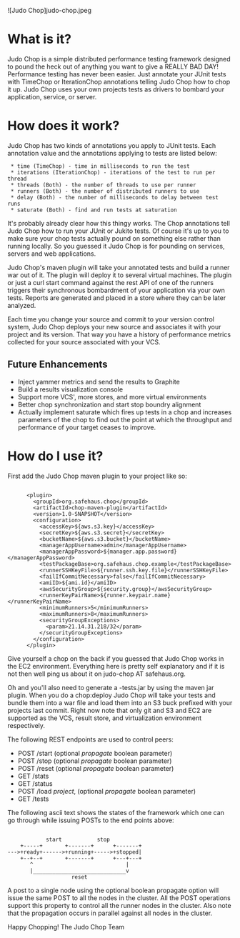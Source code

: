 ![Judo Chop]judo-chop.jpeg

# What is it?

Judo Chop is a simple distributed performance testing framework designed to
pound the heck out of anything you want to give a REALLY BAD DAY! Performance
testing has never been easier. Just annotate your JUnit tests with TimeChop or 
IterationChop annotations telling Judo Chop how to chop it up. Judo Chop 
uses your own projects tests as drivers to bombard your application, service,
or server.

# How does it work?  

Judo Chop has two kinds of annotations you apply to JUnit tests. Each 
annotation value and the annotations applying to tests are listed below:
 
     * time (TimeChop) - time in milliseconds to run the test
     * iterations (IterationChop) - iterations of the test to run per thread
     * threads (Both) - the number of threads to use per runner
     * runners (Both) - the number of distributed runners to use
     * delay (Both) - the number of milliseconds to delay between test runs
     * saturate (Both) - find and run tests at saturation

It's probably already clear how this thingy works. The Chop annotations tell 
Judo Chop how to run your JUnit or Jukito tests. Of course it's up to you to
make sure your chop tests actually pound on something else rather than running
locally. So you guessed it Judo Chop is for pounding on services, servers and
web applications.

Judo Chop's maven plugin will take your annotated tests and build a runner war
out of it. The plugin will deploy it to several virtual machines. The plugin
or just a curl start command against the rest API of one of the runners triggers
their synchronous bombardment of your application via your own tests. Reports
are generated and placed in a store where they can be later analyzed.

Each time you change your source and commit to your version control system, 
Judo Chop deploys your new source and associates it with your project and its
version. That way you have a history of performance metrics collected for 
your source associated with your VCS.

## Future Enhancements

* Inject yammer metrics and send the results to Graphite
* Build a results visualization console
* Support more VCS', more stores, and more virtual environments 
* Better chop synchronization and start stop boundry alignment
* Actually implement saturate which fires up tests in a chop and increases
  parameters of the chop to find out the point at which the throughput and
  performance of your target ceases to improve.

# How do I use it?

First add the Judo Chop maven plugin to your project like so:

~~~~~~

      <plugin>
        <groupId>org.safehaus.chop</groupId>
        <artifactId>chop-maven-plugin</artifactId>
        <version>1.0-SNAPSHOT</version>
        <configuration>
          <accessKey>${aws.s3.key}</accessKey>
          <secretKey>${aws.s3.secret}</secretKey>
          <bucketName>${aws.s3.bucket}</bucketName>
          <managerAppUsername>admin</managerAppUsername>
          <managerAppPassword>${manager.app.password}</managerAppPassword>
          <testPackageBase>org.safehaus.chop.example</testPackageBase>
          <runnerSSHKeyFile>${runner.ssh.key.file}</runnerSSHKeyFile>
          <failIfCommitNecessary>false</failIfCommitNecessary>
          <amiID>${ami.id}</amiID>
          <awsSecurityGroup>${security.group}</awsSecurityGroup>
          <runnerKeyPairName>${runner.keypair.name}</runnerKeyPairName>
          <minimumRunners>5</minimumRunners>
          <maximumRunners>8</maximumRunners>
          <securityGroupExceptions>
            <param>21.14.31.218/32</param>
          </securityGroupExceptions>
        </configuration>
      </plugin>

~~~~~~

Give yourself a chop on the back if you guessed that Judo Chop works in
the EC2 environment. Everything here is pretty self explanatory and if it
is not then well ping us about it on judo-chop AT safehaus.org. 

Oh and you'll also need to generate a <artifact>-tests.jar by using the
maven jar plugin. When you do a chop:deploy Judo Chop will take your tests
and bundle them into a war file and load them into an S3 buck prefixed with
your projects last commit. Right now note that only git and S3 and EC2 are
supported as the VCS, result store, and virtualization environment respectively.

The following REST endpoints are used to control peers:

 * POST /start    (optional *propagate* boolean parameter)
 * POST /stop     (optional *propagate* boolean parameter)
 * POST /reset    (optional *propagate* boolean parameter)
 * GET  /stats
 * GET  /status
 * POST /load     *project*, (optional *propagate* boolean parameter)
 * GET  /tests

The following ascii text shows the states of the framework which one can 
go through while issuing POSTs to the end points above:

~~~~~~~

            start           stop
    +-----+       +-------+      +-------+
--->+ready+------>+running+----->+stopped|
    +--+--+       +-------+      +---+---+
       ^                             |
       |_____________________________v
                    reset

~~~~~~~

A post to a single node using the optional boolean propagate option will issue
the same POST to all the nodes in the cluster. All the POST operations support
this property to control all the runner nodes in the cluster. Also note that 
the propagation occurs in parallel against all nodes in the cluster.

Happy Chopping!
The Judo Chop Team

